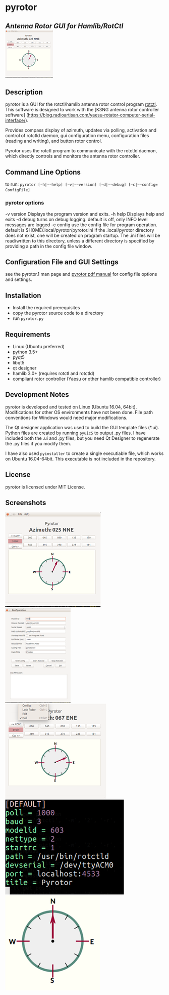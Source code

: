 # pyrotor
*Antenna Rotor GUI for Hamlib/RotCtl*
<img src="./icon/pyrotor-ss-01.png" height="150">
---
## Description
pyrotor is a GUI for the rotctl/hamlib antenna rotor control program [rotctl](http://hamlib.sourceforge.net/manuals/hamlib.html#rotctl). 
This software is designed to work with the  [K3NG antenna rotor controller software] (https://blog.radioartisan.com/yaesu-rotator-computer-serial-interface/). 

Provides compass display of azimuth, updates via polling, activation and control of rotctld daemon, gui
configuration menu, configuration files (reading and writing), and button rotor control.

Pyrotor uses the rotctl program to communicate with the rotctld daemon, which directly controls and monitors the antenna rotor controller.  


## Command Line Options

to run: `pyrotor [−h|−−help] [−v|−−version] [−d|−−debug] [−c|−−config= ConfigFile]`
### pyrotor options
 -v version  Displays the program version and exits.
 -h help Displays help and exits
 -d debug turns on debug logging. default is off, only INFO level messages are logged
 -c config use the config file for program operation. default is $HOME/.local/pyrotor/pyrotor.ini If the
.local/pyrotor directory does not exist, one will be created on program startup. The .ini files will
be read/written to this directory, unless a different directory is specified by providing a path in the
config file window.

## Configuration File and GUI Settings

see the pyrotor.1 man page and  [pyrotor pdf manual](/doc/pyrotor.pdf) for config file options and settings. 

## Installation

+ Install the required prerequisites
+ copy the pyrotor source code to a directory 
+ run `pyrotor.py`


## Requirements
+ Linux (Ubuntu preferred)
+ python 3.5+
+ pyqt5 
+ libqt5
+ qt designer 
+ hamlib 3.0+ (requires rotctl and rotctld)
+ compliant rotor controller (Yaesu or other hamlib compatible controller)

## Development Notes
pyrotor is developed and tested  on Linux (Ubuntu 16.04, 64bit).  Modifications for other OS environments have not been done. File path conventions for Windows would need major modifications.

The Qt designer application was used to build the GUI template files (\*.ui).  Python files are created by running `pyuic5` to output .py files.  I have included both the .ui and .py files, but you need Qt Designer to regenerate the .py files if you modify them. 

I have also used `pyinstaller` to create a single executiable file, which works on Ubuntu 16.04-64bit. This executable is not included in the repository. 

## License
pyrotor is licensed under MIT License.

## Screenshots

<img src="./icon/pyrotor-ss-01.png" height="300">
<img src="./icon/pyrotor-config-ss-01.png" height="300">
<img src="./icon/pyrotor-menu-ss-01.png" height="300">
<img src="./icon/pyrotor-ini-ss-01.png" height="300">
<img src="./icon/pyrotor-icon-256.png" height="300">

